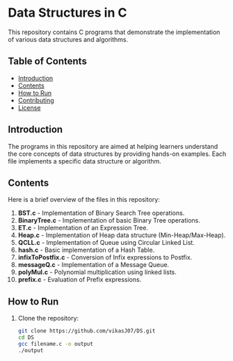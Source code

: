 # Data Structures in C

This repository contains C programs that demonstrate the implementation of various data structures and algorithms.

## Table of Contents
- [Introduction](#introduction)
- [Contents](#contents)
- [How to Run](#how-to-run)
- [Contributing](#contributing)
- [License](#license)

## Introduction

The programs in this repository are aimed at helping learners understand the core concepts of data structures by providing hands-on examples. Each file implements a specific data structure or algorithm.

## Contents

Here is a brief overview of the files in this repository:

1. **BST.c** - Implementation of Binary Search Tree operations.
2. **BinaryTree.c** - Implementation of basic Binary Tree operations.
3. **ET.c** - Implementation of an Expression Tree.
4. **Heap.c** - Implementation of Heap data structure (Min-Heap/Max-Heap).
5. **QCLL.c** - Implementation of Queue using Circular Linked List.
6. **hash.c** - Basic implementation of a Hash Table.
7. **infixToPostfix.c** - Conversion of Infix expressions to Postfix.
8. **messageQ.c** - Implementation of a Message Queue.
9. **polyMul.c** - Polynomial multiplication using linked lists.
10. **prefix.c** - Evaluation of Prefix expressions.

## How to Run

1. Clone the repository:
   ```bash
   git clone https://github.com/vikasJ07/DS.git
   cd DS
   gcc filename.c -o output
   ./output



